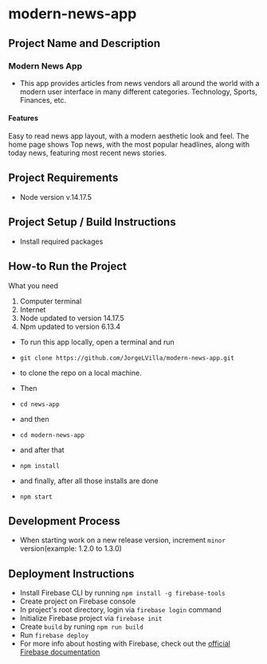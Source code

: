 # modern-news-app

## Project Name and Description
### Modern News App
- This app provides articles from news vendors all around the world with a modern user interface in many different categories. Technology, Sports, Finances, etc. 

#### Features
Easy to read news app layout, with a modern aesthetic look and feel. 
The home page shows Top news, with the most popular headlines, along with today news, featuring most recent news stories.

## Project Requirements
- Node version v.14.17.5

## Project Setup / Build Instructions
- Install required packages

## How-to Run the Project
What you need
1. Computer terminal
2. Internet
3. Node updated to version 14.17.5
4. Npm updated to version 6.13.4

- To run this app locally, open a terminal and run
- `git clone https://github.com/JorgeLVilla/modern-news-app.git`
- to clone the repo on a local machine.

- Then
- `cd news-app`
- and then
- `cd modern-news-app`
- and after that
- `npm install`
- and finally, after all those installs are done
- `npm start`

## Development Process
- When starting work on a new release version, increment `minor` version(example: 1.2.0 to 1.3.0)
## Deployment Instructions
- Install Firebase CLI by running `npm install -g firebase-tools`
- Create project on Firebase console
- In project's root directory, login via `firebase login` command
- Initialize Firebase project via `firebase init`
- Create `build` by runing `npm run build`
- Run `firebase deploy`
- For more info about hosting with Firebase, check out the [official Firebase documentation](https://firebase.google.com/docs/hosting/quickstart)